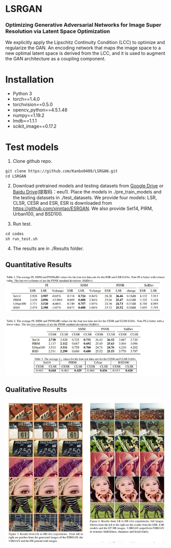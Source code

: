 <!-- Add banner here -->

# LSRGAN

### Optimizing Generative Adversarial Networks for Image Super Resolution via Latent Space Optimization

We explicitly apply the Lipschitz Continuity Condition (LCC) to optimize and regularize the GAN. 
An encoding network that maps the image space to a new optimal latent
space is derived from the LCC, and it is used to augment
the GAN architecture as a coupling component.

# Installation
- Python 3
- torch==1.4.0
- torchvision==0.5.0
- opencv_python==4.5.1.48
- numpy==1.19.2
- lmdb==1.1.1
- scikit_image==0.17.2

# Test models
1. Clone github repo.

```
git clone https://github.com/Kanbo0409/LSRGAN.git
cd LSRGAN

```
2. Download pretrained models and testing datasets from [Google Drive](https://drive.google.com/file/d/1NctXfRmeVmJxAHvV3o-CcLAI9nQSmAaB/view) or [Baidu Drive](https://pan.baidu.com/s/1M9C9Ust-6LlzqzAnZ_WSjQ)(提取码：eeu1). Place the models in ./pre_train_models and
the testing datasets in ./test_datasets. We provide four models: LSR, CLSR, CESR and ESR, ESR is downloaded from  https://github.com/xinntao/ESRGAN.
We also provide Set14, PIRM, Urban100, and BSD100.

3. Run test.
```
cd codes
sh run_test.sh

```

4. The results are in ./Results folder.

## Quantitative Results
<p align="center">
  <img src="figures/Table1.jpg">
</p>
<p align="center">
  <img src="figures/Table2.jpg">
</p>

## Qualitative  Results

<p align="center">
  <img src="figures/1.jpg">
</p>


